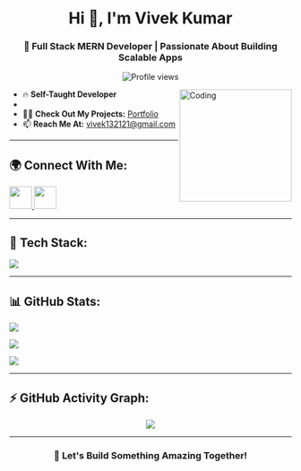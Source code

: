 <h1 align="center">Hi 👋, I'm Vivek Kumar</h1>
<h3 align="center">🚀 Full Stack MERN Developer | Passionate About Building Scalable Apps</h3>

<p align="center">
  <img src="https://komarev.com/ghpvc/?username=viraj-008&label=Profile%20views&color=0e75b6&style=flat" alt="Profile views" />
</p>

<img align="right" alt="Coding" width="200" src="https://media.giphy.com/media/qgQUggAC3Pfv687qPC/giphy.gif" />

- 🔥 **Self-Taught Developer**  
-  
- 👨‍💻 **Check Out My Projects:** [Portfolio](https://my-portfolio-1pk8ieyiu-viraj-008s-projects.vercel.app/)  
- 📫 **Reach Me At:** [vivek132121@gmail.com](mailto:virajshekhar008@gmail.com)  

---

## 🌍 Connect With Me:  
<p>
  <a href="https://linkedin.com/in/vivek-kumar-24ab832a2" target="_blank">
    <img src="https://skillicons.dev/icons?i=linkedin" height="40" />
  </a>
  <a href="https://www.instagram.com/virajshekhar63/" target="_blank">
    <img src="https://skillicons.dev/icons?i=instagram" height="40" />
  </a>
</p>

---

## 🚀 Tech Stack:
<p>
  <img src="https://skillicons.dev/icons?i=aws,bootstrap,css,docker,express,figma,firebase,git,html,js,mongodb,mysql,nodejs,postman,react,redux,sass,tailwind,ts,nextjs,vercel" />
</p>

---

## 📊 GitHub Stats:
<p>
  <img src="https://github-readme-stats.vercel.app/api/top-langs/?username=viraj-008&layout=compact&theme=radical" />
</p>
<p>
  <img src="https://github-readme-stats.vercel.app/api?username=viraj-008&show_icons=true&theme=radical&count_private=true" />
</p>
<p>
  <img src="https://github-readme-streak-stats.herokuapp.com/?user=viraj-008&theme=radical" />
</p>

---

## ⚡ GitHub Activity Graph:
<p align="center">
  <img src="https://github-readme-activity-graph.vercel.app/graph?username=viraj-008&theme=dracula&hide_border=true" />
</p>

---

<h3 align="center">🚀 Let's Build Something Amazing Together!</h3>
